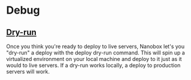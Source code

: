 # Debug

## [Dry-run](https://docs.nanobox.io/workflow/dry-run/)

Once you think you're ready to deploy to live servers, Nanobox let's you "dry-run" a deploy with the deploy dry-run command. This will spin up a virtualized environment on your local machine and deploy to it just as it would to live servers. If a dry-run works locally, a deploy to production servers will work.